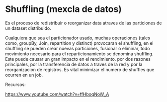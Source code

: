 # Shuffling (mexcla de datos)

Es el proceso de redistribuir o reorganizar data atraves de las particiones de un dataset distribuido.

Cualquiera que sea el particionador usado, muchas operaciones (tales como, groupBy, Join, repartition y distinct) provocaran el shuffling, en el shuffling se pueden crear nuevas particiones, fusionar o eliminar, todo movimiento necesario para el reparticionamiento se denomina shuffling. Este puede causar un gran impacto en el rendimiento. por dos razones principales, por la transferencia de datos a traves de la red y por la reorganizacion de registros. Es vital minimizar el numero de shuffles que ocurren en un job.

Recursos: 

https://www.youtube.com/watch?v=ffHboqNoW_A



 
